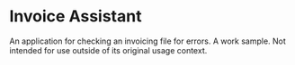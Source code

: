 # Invoice Assistant

An application for checking an invoicing file for errors. A work sample. Not intended for use outside of its original usage context.